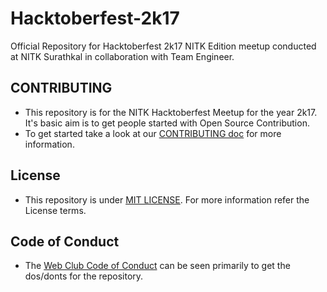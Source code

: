# Hacktoberfest-2k17

Official Repository for Hacktoberfest 2k17 NITK Edition meetup conducted at NITK Surathkal in collaboration with Team Engineer.

## CONTRIBUTING

* This repository is for the NITK Hacktoberfest Meetup for the year 2k17. It's basic aim is to get people started with Open Source Contribution. 
* To get started take a look at our [CONTRIBUTING doc](CONTRIBUTING.md) for more information.

## License

* This repository is under [MIT LICENSE](LICENSE). For more information refer the License terms.

## Code of Conduct

* The [Web Club Code of Conduct](CODE%20OF%20CONDUCT.md) can be seen primarily to get the dos/donts for the repository.